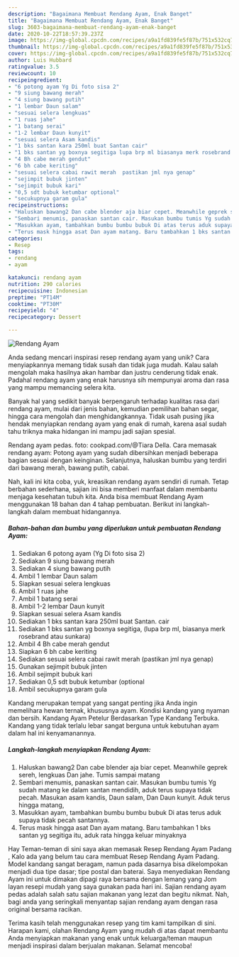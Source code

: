 ```yaml
---
description: "Bagaimana Membuat Rendang Ayam, Enak Banget"
title: "Bagaimana Membuat Rendang Ayam, Enak Banget"
slug: 3603-bagaimana-membuat-rendang-ayam-enak-banget
date: 2020-10-22T18:57:39.237Z
image: https://img-global.cpcdn.com/recipes/a9a1fd839fe5f87b/751x532cq70/rendang-ayam-foto-resep-utama.jpg
thumbnail: https://img-global.cpcdn.com/recipes/a9a1fd839fe5f87b/751x532cq70/rendang-ayam-foto-resep-utama.jpg
cover: https://img-global.cpcdn.com/recipes/a9a1fd839fe5f87b/751x532cq70/rendang-ayam-foto-resep-utama.jpg
author: Luis Hubbard
ratingvalue: 3.5
reviewcount: 10
recipeingredient:
- "6 potong ayam Yg Di foto sisa 2"
- "9 siung bawang merah"
- "4 siung bawang putih"
- "1 lembar Daun salam"
- "sesuai selera lengkuas"
- "1 ruas jahe"
- "1 batang serai"
- "1-2 lembar Daun kunyit"
- "sesuai selera Asam kandis"
- "1 bks santan kara 250ml buat Santan cair"
- "1 bks santan yg boxnya segitiga lupa brp ml biasanya merk rosebrand atau sunkara"
- "4 Bh cabe merah gendut"
- "6 bh cabe keriting"
- "sesuai selera cabai rawit merah  pastikan jml nya genap"
- "sejimpit bubuk jinten"
- "sejimpit bubuk kari"
- "0,5 sdt bubuk ketumbar optional"
- "secukupnya garam gula"
recipeinstructions:
- "Haluskan bawang2 Dan cabe blender aja biar cepet. Meanwhile geprek sereh, lengkuas Dan jahe. Tumis sampai matang"
- "Sembari menumis, panaskan santan cair. Masukan bumbu tumis Yg sudah matang ke dalam santan mendidih, aduk terus supaya tidak pecah. Masukan asam kandis, Daun salam, Dan Daun kunyit. Aduk terus hingga matang,"
- "Masukkan ayam, tambahkan bumbu bumbu bubuk Di atas terus aduk supaya tidak pecah santannya."
- "Terus mask hingga asat Dan ayam matang. Baru tambahkan 1 bks santan yg segitiga itu, aduk rata hingga keluar minyaknya"
categories:
- Resep
tags:
- rendang
- ayam

katakunci: rendang ayam 
nutrition: 290 calories
recipecuisine: Indonesian
preptime: "PT14M"
cooktime: "PT30M"
recipeyield: "4"
recipecategory: Dessert

---
```



![Rendang Ayam](https://img-global.cpcdn.com/recipes/a9a1fd839fe5f87b/751x532cq70/rendang-ayam-foto-resep-utama.jpg)

Anda sedang mencari inspirasi resep rendang ayam yang unik? Cara menyiapkannya memang tidak susah dan tidak juga mudah. Kalau salah mengolah maka hasilnya akan hambar dan justru cenderung tidak enak. Padahal rendang ayam yang enak harusnya sih mempunyai aroma dan rasa yang mampu memancing selera kita.

Banyak hal yang sedikit banyak berpengaruh terhadap kualitas rasa dari rendang ayam, mulai dari jenis bahan, kemudian pemilihan bahan segar, hingga cara mengolah dan menghidangkannya. Tidak usah pusing jika hendak menyiapkan rendang ayam yang enak di rumah, karena asal sudah tahu triknya maka hidangan ini mampu jadi sajian spesial.

Rendang ayam pedas. foto: cookpad.com/@Tiara Della. Cara memasak rendang ayam: Potong ayam yang sudah dibersihkan menjadi beberapa bagian sesuai dengan keinginan. Selanjutnya, haluskan bumbu yang terdiri dari bawang merah, bawang putih, cabai.


Nah, kali ini kita coba, yuk, kreasikan rendang ayam sendiri di rumah. Tetap berbahan sederhana, sajian ini bisa memberi manfaat dalam membantu menjaga kesehatan tubuh kita. Anda bisa membuat Rendang Ayam menggunakan 18 bahan dan 4 tahap pembuatan. Berikut ini langkah-langkah dalam membuat hidangannya.

<!--inarticleads1-->

##### Bahan-bahan dan bumbu yang diperlukan untuk pembuatan Rendang Ayam:

1. Sediakan 6 potong ayam (Yg Di foto sisa 2)
1. Sediakan 9 siung bawang merah
1. Sediakan 4 siung bawang putih
1. Ambil 1 lembar Daun salam
1. Siapkan sesuai selera lengkuas
1. Ambil 1 ruas jahe
1. Ambil 1 batang serai
1. Ambil 1-2 lembar Daun kunyit
1. Siapkan sesuai selera Asam kandis
1. Sediakan 1 bks santan kara 250ml buat Santan. cair
1. Sediakan 1 bks santan yg boxnya segitiga, (lupa brp ml, biasanya merk rosebrand atau sunkara)
1. Ambil 4 Bh cabe merah gendut
1. Siapkan 6 bh cabe keriting
1. Sediakan sesuai selera cabai rawit merah  (pastikan jml nya genap)
1. Gunakan sejimpit bubuk jinten
1. Ambil sejimpit bubuk kari
1. Sediakan 0,5 sdt bubuk ketumbar (optional
1. Ambil secukupnya garam gula


Kandang merupakan tempat yang sangat penting jika Anda ingin memelihara hewan ternak, khususnya ayam. Kondisi kandang yang nyaman dan bersih. Kandang Ayam Petelur Berdasarkan Type Kandang Terbuka. Kandang yang tidak terlalu lebar sangat berguna untuk kebutuhan ayam dalam hal ini kenyamanannya. 

<!--inarticleads2-->

##### Langkah-langkah menyiapkan Rendang Ayam:

1. Haluskan bawang2 Dan cabe blender aja biar cepet. Meanwhile geprek sereh, lengkuas Dan jahe. Tumis sampai matang
1. Sembari menumis, panaskan santan cair. Masukan bumbu tumis Yg sudah matang ke dalam santan mendidih, aduk terus supaya tidak pecah. Masukan asam kandis, Daun salam, Dan Daun kunyit. Aduk terus hingga matang,
1. Masukkan ayam, tambahkan bumbu bumbu bubuk Di atas terus aduk supaya tidak pecah santannya.
1. Terus mask hingga asat Dan ayam matang. Baru tambahkan 1 bks santan yg segitiga itu, aduk rata hingga keluar minyaknya


Hay Teman-teman di sini saya akan memasak Resep Rendang Ayam Padang , Kalo ada yang belum tau cara membuat Resep Rendang Ayam Padang. Model kandang sangat beragam, namun pada dasarnya bisa dikelompokan menjadi dua tipe dasar; tipe postal dan baterai. Saya menyediakan Rendang Ayam ini untuk dimakan dipagi raya bersama dengan lemang yang Jom layan resepi mudah yang saya gunakan pada hari ini. Sajian rendang ayam pedas adalah salah satu sajian makanan yang lezat dan begitu nikmat. Nah, bagi anda yang seringkali menyantap sajian rendang ayam dengan rasa original bersama racikan. 

Terima kasih telah menggunakan resep yang tim kami tampilkan di sini. Harapan kami, olahan Rendang Ayam yang mudah di atas dapat membantu Anda menyiapkan makanan yang enak untuk keluarga/teman maupun menjadi inspirasi dalam berjualan makanan. Selamat mencoba!
